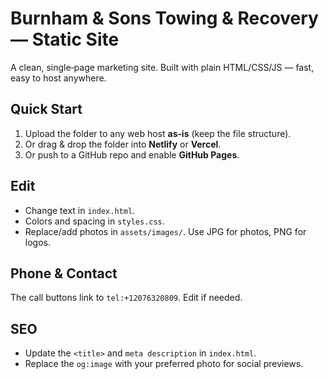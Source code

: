 # Burnham & Sons Towing & Recovery — Static Site

A clean, single‑page marketing site. Built with plain HTML/CSS/JS — fast, easy to host anywhere.

## Quick Start
1. Upload the folder to any web host **as‑is** (keep the file structure).
2. Or drag & drop the folder into **Netlify** or **Vercel**.
3. Or push to a GitHub repo and enable **GitHub Pages**.

## Edit
- Change text in `index.html`.
- Colors and spacing in `styles.css`.
- Replace/add photos in `assets/images/`. Use JPG for photos, PNG for logos.

## Phone & Contact
The call buttons link to `tel:+12076320809`. Edit if needed.

## SEO
- Update the `<title>` and `meta description` in `index.html`.
- Replace the `og:image` with your preferred photo for social previews.

